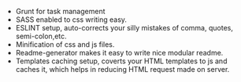 * Grunt for task management
* SASS enabled to css writing easy.
* ESLINT setup, auto-corrects your silly mistakes of comma, quotes, semi-colon,etc.
* Minification of css and js files.
* Readme-generator makes it easy to write nice modular readme.
* Templates caching setup, coverts your HTML templates to js and caches it, which helps in reducing HTML request made on server. 
  
